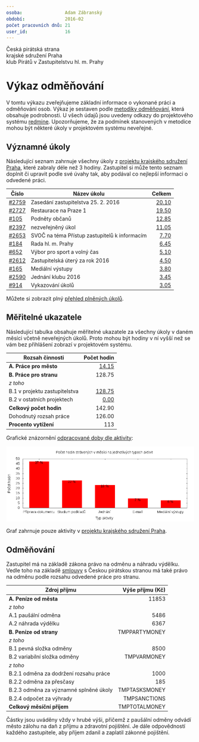 ```yaml
---
osoba:                Adam Zábranský
období:               2016-02
počet pracovních dnů: 21
user_id:              16
---
```

Česká pirátská strana  
krajské sdružení Praha  
klub Pirátů v Zastupitelstvu hl. m. Prahy

Výkaz odměňování
================

V tomtu výkazu zveřejňujeme základní informace o vykonané práci a odměňování osob. Výkaz je sestaven podle [metodiky odměňování][metodika],
která obsahuje podrobnosti. U všech údajů jsou uvedeny odkazy do projektového systému [redmine](https://redmine.pirati.cz). Upozorňujeme, že za podmínek stanovených v metodice mohou být některé úkoly v projektovém systému neveřejné.

Významné úkoly
----------------------

Následující seznam zahrnuje všechny úkoly z [projektu krajského sdružení Praha][kspraha], které zabraly déle než 3 hodiny. Zastupitel si může tento seznam doplnit či upravit podle své úvahy tak, aby podával co nejlepší informaci o odvedené práci.

Číslo              |   Název úkolu                                    |  Celkem           
-------------------|--------------------------------------------------|------------------:
[#2759][task2759]  |   Zasedání zastupitelstva 25. 2. 2016            |  [20.10][time2759]
[#2727][task2727]  |   Restaurace na Praze 1                          |  [19.50][time2727]
[#105][task105]    |   Podněty občanů                                 |  [12.85][time105] 
[#2397][task2397]  |   nezveřejněný úkol                              |  [11.05][time2397]
[#2653][task2653]  |   SVOČ na téma Přístup zastupitelů k informacím  |  [7.70][time2653] 
[#184][task184]    |   Rada hl. m. Prahy                              |  [6.45][time184]  
[#652][task652]    |   Výbor pro sport a volný čas                    |  [5.10][time652]  
[#2612][task2612]  |   Zastupitelská úterý za rok 2016                |  [4.50][time2612] 
[#165][task165]    |   Mediální výstupy                               |  [3.80][time165]  
[#2590][task2590]  |   Jednání klubu 2016                             |  [3.45][time2590] 
[#914][task914]    |   Vykazování úkolů                               |  [3.05][time914]  

Můžete si zobrazit plný [přehled plněných úkolů][tasklist].

Měřitelné ukazatele
-------------------

Následující tabulka obsahuje měřitelné ukazatele za všechny úkoly v daném měsíci
včetně neveřejných úkolů. Proto mohou být hodiny v ní vyšší než se vám bez
přihlášení zobrazí v projektovém systému.

Rozsah činnosti                        | Počet hodin
--------------                         | ----------:
**A. Práce pro město**                 | [14.15][linktocityhours]
**B. Práce pro stranu**                | 128.75
*z toho*                               |
B.1 v projektu zastupitelstva          | [128.75][linktohomehours]
B.2 v ostatních projektech             | [0.00][linktootherhours]
**Celkový počet hodin**                | 142.90
Dohodnutý rozsah práce                 | 126.00
**Procento vytížení**                  | 113

Grafické znázornění [odpracované doby dle aktivity][activitylist]:

![Aktivity v měsíci](aktivity.png)

Graf zahrnuje pouze aktivity v [projektu krajského sdružení Praha][kspraha].


Odměňování
----------

Zastupitel má na základě zákona právo na odměnu a náhradu výdělku. Vedle toho na základě [smlouvy][smlouva] s Českou pirátskou stranou má také právo na odměnu podle rozsahu odvedené práce pro stranu.

Zdroj příjmu                           | Výše příjmu (Kč)
-----------------                      | --------------:
**A. Peníze od města**                 | 11853
*z toho*                               |
A.1 paušální odměna                    | 5486
A.2 náhrada výdělku                    | 6367
**B. Peníze od strany**                | TMPPARTYMONEY
*z toho*                               |
B.1 pevná složka odměny                | 8500
B.2 variabilní složka odměny           | TMPVARMONEY
*z toho*                               |
B.2.1 odměna za dodržení rozsahu práce | 1000
B.2.2 odměna za přesčasy               | 185
B.2.3 odměna za významné splněné úkoly | TMPTASKSMONEY
B.2.4 odpočet za výhrady               | TMPSANCTIONS
**Celkový měsíční příjem**             | TMPTOTALMONEY

Částky jsou uváděny vždy v hrubé výši, přičemž z paušální odměny odvádí město zálohu na daň z příjmu a zdravotní pojištění. Je dále odpovědností každého zastupitele, aby příjem zdanil a zaplatil zákonné pojištění.

[metodika]: https://redmine.pirati.cz/projects/praha/wiki/Odm%C4%9B%C5%88ov%C3%A1n%C3%AD_zastupitel%C5%AF

[kspraha]: https://redmine.pirati.cz/projects/kspraha
[tasklist]: https://redmine.pirati.cz/projects/kspraha/time_entries/report?f[]=spent_on&f[]=user_id&op[user_id]==&f[]=&columns=month&criteria[]=issue&op[spent_on]=><&op[user_id]==&utf8=✓&v[spent_on][]=2016-02-01&v[spent_on][]=2016-02-29&v[user_id][]=16
[task2759]: https://redmine.pirati.cz/issues/2759
[time2759]:https://redmine.pirati.cz/issues/2759/time_entries?f[]=spent_on&f[]=user_id&f[]=&op[spent_on]=><&op[user_id]==&op[spent_on]=><&op[user_id]==&utf8=✓&v[spent_on][]=2016-02-01&v[spent_on][]=2016-02-29&v[user_id][]=16
[task2727]: https://redmine.pirati.cz/issues/2727
[time2727]:https://redmine.pirati.cz/issues/2727/time_entries?f[]=spent_on&f[]=user_id&f[]=&op[spent_on]=><&op[user_id]==&op[spent_on]=><&op[user_id]==&utf8=✓&v[spent_on][]=2016-02-01&v[spent_on][]=2016-02-29&v[user_id][]=16
[task105]: https://redmine.pirati.cz/issues/105
[time105]:https://redmine.pirati.cz/issues/105/time_entries?f[]=spent_on&f[]=user_id&f[]=&op[spent_on]=><&op[user_id]==&op[spent_on]=><&op[user_id]==&utf8=✓&v[spent_on][]=2016-02-01&v[spent_on][]=2016-02-29&v[user_id][]=16
[task2397]: https://redmine.pirati.cz/issues/2397
[time2397]:https://redmine.pirati.cz/issues/2397/time_entries?f[]=spent_on&f[]=user_id&f[]=&op[spent_on]=><&op[user_id]==&op[spent_on]=><&op[user_id]==&utf8=✓&v[spent_on][]=2016-02-01&v[spent_on][]=2016-02-29&v[user_id][]=16
[task2653]: https://redmine.pirati.cz/issues/2653
[time2653]:https://redmine.pirati.cz/issues/2653/time_entries?f[]=spent_on&f[]=user_id&f[]=&op[spent_on]=><&op[user_id]==&op[spent_on]=><&op[user_id]==&utf8=✓&v[spent_on][]=2016-02-01&v[spent_on][]=2016-02-29&v[user_id][]=16
[task184]: https://redmine.pirati.cz/issues/184
[time184]:https://redmine.pirati.cz/issues/184/time_entries?f[]=spent_on&f[]=user_id&f[]=&op[spent_on]=><&op[user_id]==&op[spent_on]=><&op[user_id]==&utf8=✓&v[spent_on][]=2016-02-01&v[spent_on][]=2016-02-29&v[user_id][]=16
[task652]: https://redmine.pirati.cz/issues/652
[time652]:https://redmine.pirati.cz/issues/652/time_entries?f[]=spent_on&f[]=user_id&f[]=&op[spent_on]=><&op[user_id]==&op[spent_on]=><&op[user_id]==&utf8=✓&v[spent_on][]=2016-02-01&v[spent_on][]=2016-02-29&v[user_id][]=16
[task2612]: https://redmine.pirati.cz/issues/2612
[time2612]:https://redmine.pirati.cz/issues/2612/time_entries?f[]=spent_on&f[]=user_id&f[]=&op[spent_on]=><&op[user_id]==&op[spent_on]=><&op[user_id]==&utf8=✓&v[spent_on][]=2016-02-01&v[spent_on][]=2016-02-29&v[user_id][]=16
[task165]: https://redmine.pirati.cz/issues/165
[time165]:https://redmine.pirati.cz/issues/165/time_entries?f[]=spent_on&f[]=user_id&f[]=&op[spent_on]=><&op[user_id]==&op[spent_on]=><&op[user_id]==&utf8=✓&v[spent_on][]=2016-02-01&v[spent_on][]=2016-02-29&v[user_id][]=16
[task2590]: https://redmine.pirati.cz/issues/2590
[time2590]:https://redmine.pirati.cz/issues/2590/time_entries?f[]=spent_on&f[]=user_id&f[]=&op[spent_on]=><&op[user_id]==&op[spent_on]=><&op[user_id]==&utf8=✓&v[spent_on][]=2016-02-01&v[spent_on][]=2016-02-29&v[user_id][]=16
[task914]: https://redmine.pirati.cz/issues/914
[time914]:https://redmine.pirati.cz/issues/914/time_entries?f[]=spent_on&f[]=user_id&f[]=&op[spent_on]=><&op[user_id]==&op[spent_on]=><&op[user_id]==&utf8=✓&v[spent_on][]=2016-02-01&v[spent_on][]=2016-02-29&v[user_id][]=16
[activitylist]: https://redmine.pirati.cz/projects/kspraha/time_entries/report?columns=month&criteria[]=activity&f[]=spent_on&f[]=user_id&f[]=&op[spent_on]=><&op[user_id]==&utf8=✓&v[spent_on][]=2016-02-01&v[spent_on][]=2016-02-29&v[user_id][]=16

[smlouva]: https://smlouvy.pirati.cz/smlouvy/2014/11/13/adam-zabransky/index.html
[linktocityhours]: https://redmine.pirati.cz/projects/praha/time_entries?f[]=spent_on&f[]=user_id&f[]=cf_16&f[]=&op[cf_16]=*&op[spent_on]=><&op[user_id]==&utf8=✓&v[spent_on][]=2016-02-01&v[spent_on][]=2016-02-29&v[user_id][]=16
[linktohomehours]: https://redmine.pirati.cz/projects/praha/time_entries?f[]=spent_on&f[]=user_id&f[]=&f[]=subproject_id&op[subproject_id]=!*&op[spent_on]=><&op[user_id]==&utf8=✓&v[spent_on][]=2016-02-01&v[spent_on][]=2016-02-29&v[user_id][]=16
[linktootherhours]: https://redmine.pirati.cz/time_entries?&columns=month&criteria[]=user&f[]=spent_on&f[]=user_id&f[]=cf_16&f[]=project_id&f[]=&op[cf_16]==&op[project_id]=!&v[cf_16][]=strana&v[project_id][]=15&op[spent_on]=><&op[user_id]==&utf8=✓&v[spent_on][]=2016-02-01&v[spent_on][]=2016-02-29&v[user_id][]=16
